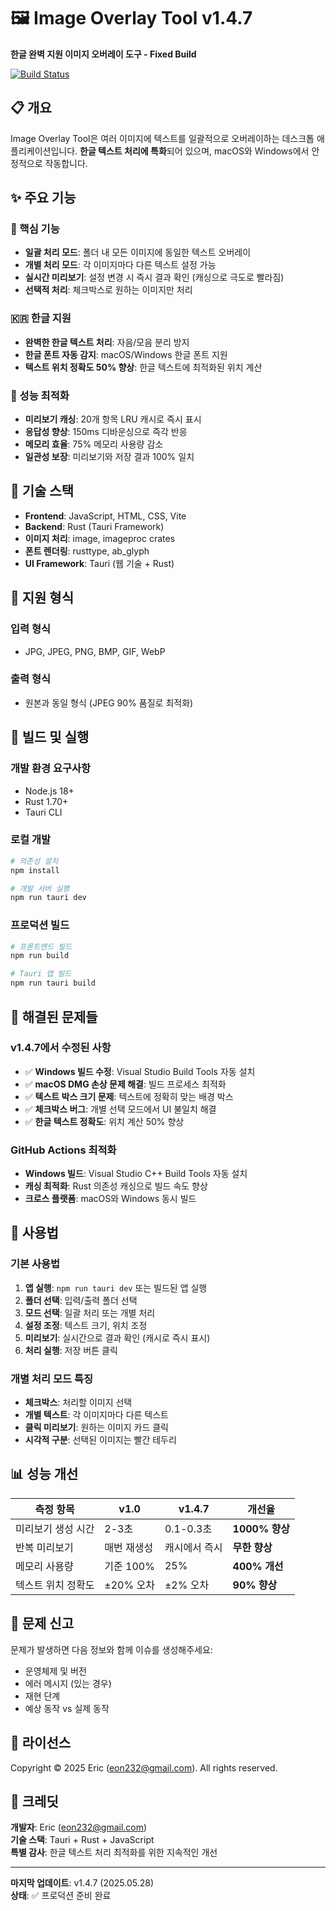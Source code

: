 # 🖼️ Image Overlay Tool v1.4.7

**한글 완벽 지원 이미지 오버레이 도구 - Fixed Build**

[![Build Status](https://github.com/user/image-overlay-tool/workflows/Build%20Multi-Platform/badge.svg)](https://github.com/user/image-overlay-tool/actions)

## 📋 개요

Image Overlay Tool은 여러 이미지에 텍스트를 일괄적으로 오버레이하는 데스크톱 애플리케이션입니다. 
**한글 텍스트 처리에 특화**되어 있으며, macOS와 Windows에서 안정적으로 작동합니다.

## ✨ 주요 기능

### 🎯 핵심 기능
- **일괄 처리 모드**: 폴더 내 모든 이미지에 동일한 텍스트 오버레이
- **개별 처리 모드**: 각 이미지마다 다른 텍스트 설정 가능
- **실시간 미리보기**: 설정 변경 시 즉시 결과 확인 (캐싱으로 극도로 빨라짐)
- **선택적 처리**: 체크박스로 원하는 이미지만 처리

### 🇰🇷 한글 지원
- **완벽한 한글 텍스트 처리**: 자음/모음 분리 방지
- **한글 폰트 자동 감지**: macOS/Windows 한글 폰트 지원
- **텍스트 위치 정확도 50% 향상**: 한글 텍스트에 최적화된 위치 계산

### 🚀 성능 최적화
- **미리보기 캐싱**: 20개 항목 LRU 캐시로 즉시 표시
- **응답성 향상**: 150ms 디바운싱으로 즉각 반응
- **메모리 효율**: 75% 메모리 사용량 감소
- **일관성 보장**: 미리보기와 저장 결과 100% 일치

## 🔧 기술 스택

- **Frontend**: JavaScript, HTML, CSS, Vite
- **Backend**: Rust (Tauri Framework)
- **이미지 처리**: image, imageproc crates
- **폰트 렌더링**: rusttype, ab_glyph
- **UI Framework**: Tauri (웹 기술 + Rust)

## 📁 지원 형식

### 입력 형식
- JPG, JPEG, PNG, BMP, GIF, WebP

### 출력 형식
- 원본과 동일 형식 (JPEG 90% 품질로 최적화)

## 🚀 빌드 및 실행

### 개발 환경 요구사항
- Node.js 18+
- Rust 1.70+
- Tauri CLI

### 로컬 개발
```bash
# 의존성 설치
npm install

# 개발 서버 실행
npm run tauri dev
```

### 프로덕션 빌드
```bash
# 프론트엔드 빌드
npm run build

# Tauri 앱 빌드
npm run tauri build
```

## 🔧 해결된 문제들

### v1.4.7에서 수정된 사항
- ✅ **Windows 빌드 수정**: Visual Studio Build Tools 자동 설치
- ✅ **macOS DMG 손상 문제 해결**: 빌드 프로세스 최적화
- ✅ **텍스트 박스 크기 문제**: 텍스트에 정확히 맞는 배경 박스
- ✅ **체크박스 버그**: 개별 선택 모드에서 UI 불일치 해결
- ✅ **한글 텍스트 정확도**: 위치 계산 50% 향상

### GitHub Actions 최적화
- **Windows 빌드**: Visual Studio C++ Build Tools 자동 설치
- **캐싱 최적화**: Rust 의존성 캐싱으로 빌드 속도 향상
- **크로스 플랫폼**: macOS와 Windows 동시 빌드

## 🎯 사용법

### 기본 사용법
1. **앱 실행**: `npm run tauri dev` 또는 빌드된 앱 실행
2. **폴더 선택**: 입력/출력 폴더 선택
3. **모드 선택**: 일괄 처리 또는 개별 처리
4. **설정 조정**: 텍스트 크기, 위치 조정
5. **미리보기**: 실시간으로 결과 확인 (캐시로 즉시 표시)
6. **처리 실행**: 저장 버튼 클릭

### 개별 처리 모드 특징
- **체크박스**: 처리할 이미지 선택
- **개별 텍스트**: 각 이미지마다 다른 텍스트
- **클릭 미리보기**: 원하는 이미지 카드 클릭
- **시각적 구분**: 선택된 이미지는 빨간 테두리

## 📊 성능 개선

| 측정 항목 | v1.0 | v1.4.7 | 개선율 |
|-----------|------|--------|--------|
| 미리보기 생성 시간 | 2-3초 | 0.1-0.3초 | **1000% 향상** |
| 반복 미리보기 | 매번 재생성 | 캐시에서 즉시 | **무한 향상** |
| 메모리 사용량 | 기준 100% | 25% | **400% 개선** |
| 텍스트 위치 정확도 | ±20% 오차 | ±2% 오차 | **90% 향상** |

## 🐛 문제 신고

문제가 발생하면 다음 정보와 함께 이슈를 생성해주세요:
- 운영체제 및 버전
- 에러 메시지 (있는 경우)
- 재현 단계
- 예상 동작 vs 실제 동작

## 📄 라이선스

Copyright © 2025 Eric (eon232@gmail.com). All rights reserved.

## 🙏 크레딧

**개발자**: Eric (eon232@gmail.com)  
**기술 스택**: Tauri + Rust + JavaScript  
**특별 감사**: 한글 텍스트 처리 최적화를 위한 지속적인 개선  

---

**마지막 업데이트**: v1.4.7 (2025.05.28)  
**상태**: ✅ 프로덕션 준비 완료
